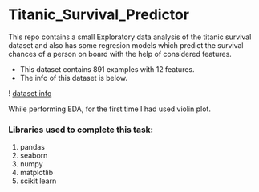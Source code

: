 # Titanic_Survival_Predictor

This repo contains a small Exploratory data analysis of the titanic survival dataset and also has some regresion models which predict the survival chances of a person on board with the help of considered features.

- This dataset contains 891 examples with 12 features.
- The info of this dataset is below.

 ! [dataset info](/home/siddharth/Titanic_Survival_predictor/data_info.png)

 While performing EDA, for the first time I had used violin plot.

 ### Libraries used to complete this task:
 1. pandas
 2. seaborn
 3. numpy
 4. matplotlib
 5. scikit learn
